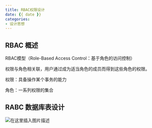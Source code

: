 ```yaml
---
title: RBAC权限设计
date: {{ date }}
categories:
- 设计思想
---
```


## RBAC 概述

RBAC模型（Role-Based Access Control：基于角色的访问控制）

权限与角色相关联，用户通过成为适当角色的成员而得到这些角色的权限。

权限：具备操作某个事务的能力

角色：一系列权限的集合

## RABC 数据库表设计

![在这里插入图片描述](https://img-blog.csdnimg.cn/20210327205902709.png?x-oss-process=image/watermark,type_ZmFuZ3poZW5naGVpdGk,shadow_10,text_aHR0cHM6Ly9ibG9nLmNzZG4ubmV0L3dlaXhpbl80MjEwMzAyNg==,size_16,color_FFFFFF,t_70)